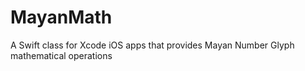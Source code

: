 # MayanMath
A Swift class for Xcode iOS apps that provides Mayan Number Glyph mathematical operations
